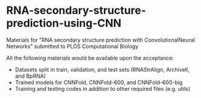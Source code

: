# RNA-secondary-structure-prediction-using-CNN
Materials for "RNA secondary structure prediction with ConvolutionalNeural Networks" submitted to PLOS Computational Biology

All the following materials would be available upon the acceptance:
* Datasets split in train, validation, and test sets (RNAStrAlign, ArchiveII, and BpRNA)
* Trained models for CNNFold, CNNFold-600, and CNNFold-600-big
* Training and testing codes in addition to other required files (e.g. utils)
